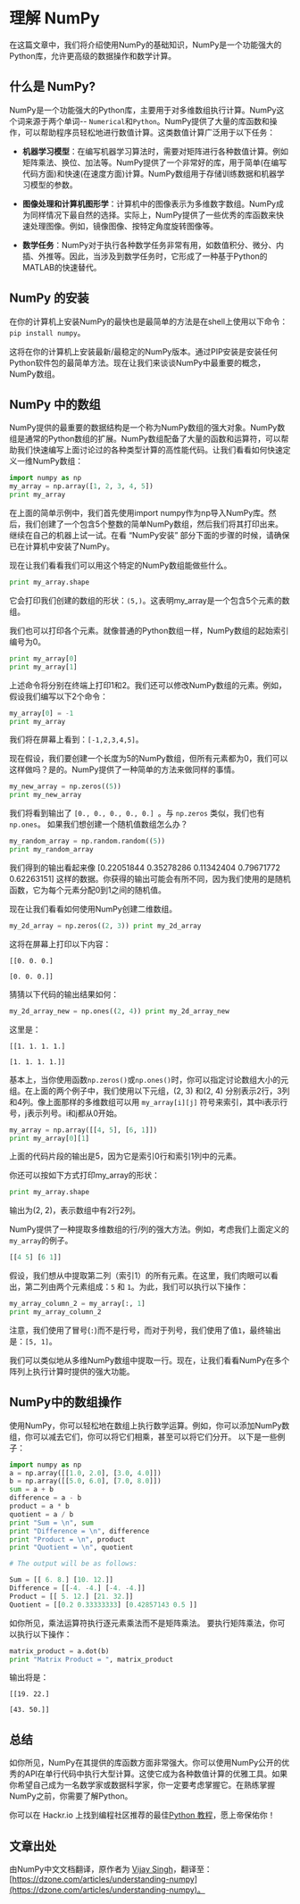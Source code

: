 <title>理解numpy - <%-__DOC_NAME__ %></title>
<meta name="keywords" content="理解numpy,什么是numpy,numpy入门" />

# 理解 NumPy

在这篇文章中，我们将介绍使用NumPy的基础知识，NumPy是一个功能强大的Python库，允许更高级的数据操作和数学计算。

## 什么是 NumPy?

NumPy是一个功能强大的Python库，主要用于对多维数组执行计算。NumPy这个词来源于两个单词-- ``Numerical``和``Python``。NumPy提供了大量的库函数和操作，可以帮助程序员轻松地进行数值计算。这类数值计算广泛用于以下任务：

- **机器学习模型**：在编写机器学习算法时，需要对矩阵进行各种数值计算。例如矩阵乘法、换位、加法等。NumPy提供了一个非常好的库，用于简单(在编写代码方面)和快速(在速度方面)计算。NumPy数组用于存储训练数据和机器学习模型的参数。

- **图像处理和计算机图形学**：计算机中的图像表示为多维数字数组。NumPy成为同样情况下最自然的选择。实际上，NumPy提供了一些优秀的库函数来快速处理图像。例如，镜像图像、按特定角度旋转图像等。

- **数学任务**：NumPy对于执行各种数学任务非常有用，如数值积分、微分、内插、外推等。因此，当涉及到数学任务时，它形成了一种基于Python的MATLAB的快速替代。

## NumPy 的安装

在你的计算机上安装NumPy的最快也是最简单的方法是在shell上使用以下命令：``pip install numpy``。

这将在你的计算机上安装最新/最稳定的NumPy版本。通过PIP安装是安装任何Python软件包的最简单方法。现在让我们来谈谈NumPy中最重要的概念，NumPy数组。

## NumPy 中的数组

NumPy提供的最重要的数据结构是一个称为NumPy数组的强大对象。NumPy数组是通常的Python数组的扩展。NumPy数组配备了大量的函数和运算符，可以帮助我们快速编写上面讨论过的各种类型计算的高性能代码。让我们看看如何快速定义一维NumPy数组：

```python
import numpy as np 
my_array = np.array([1, 2, 3, 4, 5]) 
print my_array
```

在上面的简单示例中，我们首先使用import numpy作为np导入NumPy库。然后，我们创建了一个包含5个整数的简单NumPy数组，然后我们将其打印出来。继续在自己的机器上试一试。在看 “NumPy安装” 部分下面的步骤的时候，请确保已在计算机中安装了NumPy。

现在让我们看看我们可以用这个特定的NumPy数组能做些什么。

```python
print my_array.shape
```

它会打印我们创建的数组的形状：``(5,)``。这表明my_array是一个包含5个元素的数组。

我们也可以打印各个元素。就像普通的Python数组一样，NumPy数组的起始索引编号为0。

```python
print my_array[0]
print my_array[1]
```

上述命令将分别在终端上打印1和2。我们还可以修改NumPy数组的元素。例如，假设我们编写以下2个命令：

```python
my_array[0] = -1
print my_array
```

我们将在屏幕上看到：``[-1,2,3,4,5]``。

现在假设，我们要创建一个长度为5的NumPy数组，但所有元素都为0，我们可以这样做吗？是的。NumPy提供了一种简单的方法来做同样的事情。

```python
my_new_array = np.zeros((5)) 
print my_new_array
```

我们将看到输出了 ``[0., 0., 0., 0., 0.] ``。与 ``np.zeros`` 类似，我们也有 ``np.ones``。 如果我们想创建一个随机值数组怎么办？

```python
my_random_array = np.random.random((5))
print my_random_array
```

我们得到的输出看起来像 [0.22051844 0.35278286 0.11342404 0.79671772 0.62263151] 这样的数据。你获得的输出可能会有所不同，因为我们使用的是随机函数，它为每个元素分配0到1之间的随机值。

现在让我们看看如何使用NumPy创建二维数组。

```python
my_2d_array = np.zeros((2, 3)) print my_2d_array
```

这将在屏幕上打印以下内容：

```
[[0. 0. 0.]

[0. 0. 0.]]
```

猜猜以下代码的输出结果如何：

```python
my_2d_array_new = np.ones((2, 4)) print my_2d_array_new
```

这里是：

```
[[1. 1. 1. 1.]

[1. 1. 1. 1.]]
```

基本上，当你使用函数``np.zeros()``或``np.ones()``时，你可以指定讨论数组大小的元组。在上面的两个例子中，我们使用以下元组，(2, 3) 和(2, 4) 分别表示2行，3列和4列。像上面那样的多维数组可以用 ``my_array[i][j]`` 符号来索引，其中i表示行号，j表示列号。i和j都从0开始。

```python
my_array = np.array([[4, 5], [6, 1]])
print my_array[0][1]
```

上面的代码片段的输出是5，因为它是索引0行和索引1列中的元素。

你还可以按如下方式打印my_array的形状：

```python
print my_array.shape
```

输出为(2, 2)，表示数组中有2行2列。

NumPy提供了一种提取多维数组的行/列的强大方法。例如，考虑我们上面定义的``my_array``的例子。

```python
[[4 5] [6 1]]
```

假设，我们想从中提取第二列（索引1）的所有元素。在这里，我们肉眼可以看出，第二列由两个元素组成：``5`` 和 ``1``。为此，我们可以执行以下操作：

```python
my_array_column_2 = my_array[:, 1] 
print my_array_column_2
```

注意，我们使用了冒号(``:``)而不是行号，而对于列号，我们使用了值``1``，最终输出是：``[5, 1]``。

我们可以类似地从多维NumPy数组中提取一行。现在，让我们看看NumPy在多个阵列上执行计算时提供的强大功能。

## NumPy中的数组操作

使用NumPy，你可以轻松地在数组上执行数学运算。例如，你可以添加NumPy数组，你可以减去它们，你可以将它们相乘，甚至可以将它们分开。 以下是一些例子：

```python
import numpy as np 
a = np.array([[1.0, 2.0], [3.0, 4.0]]) 
b = np.array([[5.0, 6.0], [7.0, 8.0]]) 
sum = a + b 
difference = a - b 
product = a * b 
quotient = a / b 
print "Sum = \n", sum 
print "Difference = \n", difference 
print "Product = \n", product 
print "Quotient = \n", quotient 

# The output will be as follows: 

Sum = [[ 6. 8.] [10. 12.]]
Difference = [[-4. -4.] [-4. -4.]]
Product = [[ 5. 12.] [21. 32.]]
Quotient = [[0.2 0.33333333] [0.42857143 0.5 ]]
```

如你所见，乘法运算符执行逐元素乘法而不是矩阵乘法。 要执行矩阵乘法，你可以执行以下操作：

```python
matrix_product = a.dot(b) 
print "Matrix Product = ", matrix_product
```

输出将是：

```
[[19. 22.]

[43. 50.]]
```

## 总结

如你所见，NumPy在其提供的库函数方面非常强大。你可以使用NumPy公开的优秀的API在单行代码中执行大型计算。这使它成为各种数值计算的优雅工具。如果你希望自己成为一名数学家或数据科学家，你一定要考虑掌握它。在熟练掌握NumPy之前，你需要了解Python。

你可以在 Hackr.io 上找到编程社区推荐的最佳[Python 教程](https://hackr.io/tutorials/learn-python)，愿上帝保佑你！

## 文章出处

由NumPy中文文档翻译，原作者为 [Vijay Singh](https://dzone.com/users/3404598/vijayhackr.html)，翻译至：[https://dzone.com/articles/understanding-numpy](https://dzone.com/articles/understanding-numpy)。
